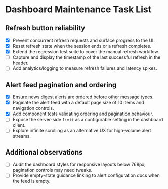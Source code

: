 # Dashboard Maintenance Task List

## Refresh button reliability
- [x] Prevent concurrent refresh requests and surface progress to the UI.
- [x] Reset refresh state when the session ends or a refresh completes.
- [x] Extend the regression test suite to cover the manual refresh workflow.
- [ ] Capture and display the timestamp of the last successful refresh in the header.
- [ ] Add analytics/logging to measure refresh failures and latency spikes.

## Alert feed pagination and ordering
- [x] Ensure news digest alerts are ordered before other message types.
- [x] Paginate the alert feed with a default page size of 10 items and navigation controls.
- [x] Add component tests validating ordering and pagination behaviour.
- [ ] Expose the server-side `limit` as a configurable setting in the dashboard client.
- [ ] Explore infinite scrolling as an alternative UX for high-volume alert streams.

## Additional observations
- [ ] Audit the dashboard styles for responsive layouts below 768px; pagination controls may need tweaks.
- [ ] Provide empty-state guidance linking to alert configuration docs when the feed is empty.
